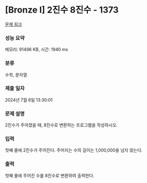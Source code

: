 # [Bronze I] 2진수 8진수 - 1373 

[문제 링크](https://www.acmicpc.net/problem/1373) 

### 성능 요약

메모리: 91496 KB, 시간: 1940 ms

### 분류

수학, 문자열

### 제출 일자

2024년 7월 6일 13:30:01

### 문제 설명

<p style="user-select: auto !important;">2진수가 주어졌을 때, 8진수로 변환하는 프로그램을 작성하시오.</p>

### 입력 

 <p style="user-select: auto !important;">첫째 줄에 2진수가 주어진다. 주어지는 수의 길이는 1,000,000을 넘지 않는다.</p>

### 출력 

 <p style="user-select: auto !important;">첫째 줄에 주어진 수를 8진수로 변환하여 출력한다.</p>

